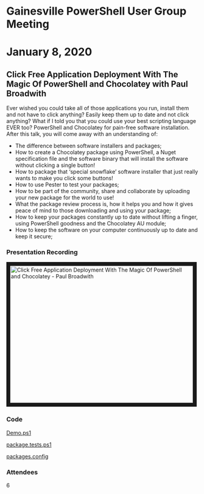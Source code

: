 # Gainesville PowerShell User Group Meeting
# January 8, 2020 
## Click Free Application Deployment With The Magic Of PowerShell and Chocolatey with Paul Broadwith

Ever wished you could take all of those applications you run, install them and not have to click anything? Easily keep them up to date and not click anything? What if I told you that you could use your best scripting language EVER too?
PowerShell and Chocolatey for pain-free software installation.
After this talk, you will come away with an understanding of:
* The difference between software installers and packages;
* How to create a Chocolatey package using PowerShell, a Nuget specification file and the software binary that will install the software without clicking a single button!
* How to package that ‘special snowflake’ software installer that just really wants to make you click some buttons!
* How to use Pester to test your packages;
* How to be part of the community, share and collaborate by uploading your new package for the world to use!
* What the package review process is, how it helps you and how it gives peace of mind to those downloading and using your package;
* How to keep your packages constantly up to date without lifting a finger, using PowerShell goodness and the Chocolatey AU module;
* How to keep the software on your computer continuously up to date and keep it secure;

### Presentation Recording
<a href="http://www.youtube.com/watch?feature=player_embedded&v=9EQ65F9NaAw
" target="_blank"><img src="http://img.youtube.com/vi/9EQ65F9NaAw/0.jpg" 
alt="Click Free Application Deployment With The Magic Of PowerShell and Chocolatey - Paul Broadwith" width="480" height="360" border="10" /></a>

### Code
[Demo.ps1](Demo.ps1)

[package.tests.ps1](package.tests.ps1)

[packages.config](packages.config)

### Attendees
6